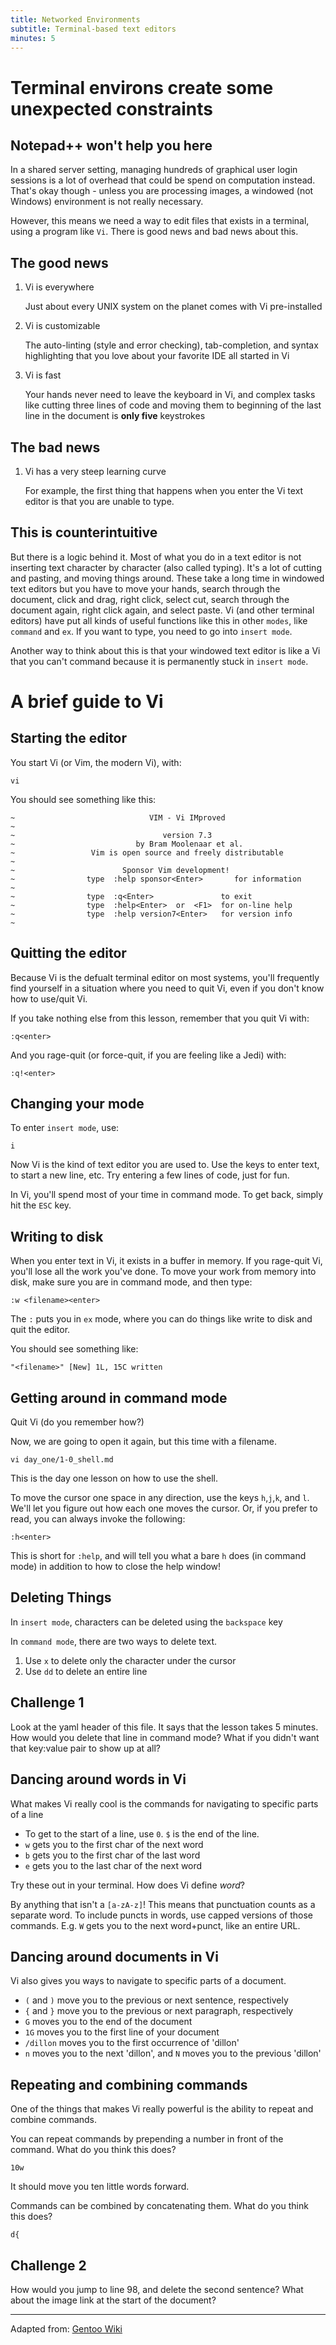 ```yaml
---
title: Networked Environments
subtitle: Terminal-based text editors
minutes: 5
---
```


# Terminal environs create some unexpected constraints

## Notepad++ won't help you here

In a shared server setting, managing hundreds of graphical user login sessions
is a lot of overhead that could be spend on computation instead. That's okay
though - unless you are processing images, a windowed (not Windows) environment
is not really necessary.

However, this means we need a way to edit files that exists in a terminal,
using a program like `Vi`. There is good news and bad news about this.

## The good news

1. Vi is everywhere

    Just about every UNIX system on the planet comes with Vi pre-installed

2. Vi is customizable

    The auto-linting (style and error checking), tab-completion, and syntax
    highlighting that you love about your favorite IDE all started in Vi

3. Vi is fast

    Your hands never need to leave the keyboard in Vi, and complex tasks like
    cutting three lines of code and moving them to beginning of the last line
    in the document is **only five** keystrokes

## The bad news

1. Vi has a very steep learning curve

    For example, the first thing that happens when you enter the Vi text editor
    is that you are unable to type.

## This is counterintuitive

But there is a logic behind it. Most of what you do in a text editor is not
inserting text character by character (also called typing). It's a lot of
cutting and pasting, and moving things around. These take a long time in
windowed text editors but you have to move your hands, search through the
document, click and drag, right click, select cut, search through the document
again, right click again, and select paste. Vi (and other terminal editors)
have put all kinds of useful functions like this in other `modes`, like
`command` and `ex`. If you want to type, you need to go into `insert mode`.

Another way to think about this is that your windowed text editor is like a Vi
that you can't command because it is permanently stuck in `insert mode`.

# A brief guide to Vi

## Starting the editor

You start Vi (or Vim, the modern Vi), with:

~~~{ .input}
vi
~~~

You should see something like this:

~~~{ .output}
~                              VIM - Vi IMproved                                
~                                                                               
~                                 version 7.3                                   
~                           by Bram Moolenaar et al.                            
~                 Vim is open source and freely distributable                   
~                                                                               
~                        Sponsor Vim development!                          
~                type  :help sponsor<Enter>       for information                  
~                                                                               
~                type  :q<Enter>               to exit                          
~                type  :help<Enter>  or  <F1>  for on-line help                 
~                type  :help version7<Enter>   for version info                 
~                                                              
~~~

## Quitting the editor

Because Vi is the defualt terminal editor on most systems, you'll frequently
find yourself in a situation where you need to quit Vi, even if you don't know
how to use/quit Vi.

If you take nothing else from this lesson, remember that you quit Vi with:

~~~{ .input}
:q<enter>
~~~

And you rage-quit (or force-quit, if you are feeling like a Jedi) with:

~~~{ .input}
:q!<enter>
~~~

## Changing your mode

To enter `insert mode`, use:

~~~{ .input}
i
~~~

Now Vi is the kind of text editor you are used to. Use the keys to enter text,
<enter> to start a new line, etc. Try entering a few lines of code, just for
fun.

In Vi, you'll spend most of your time in command mode. To get back, simply hit
the `ESC` key.

## Writing to disk

When you enter text in Vi, it exists in a buffer in memory. If you rage-quit
Vi, you'll lose all the work you've done. To move your work from memory into
disk, make sure you are in command mode, and then type:

~~~{ .input}
:w <filename><enter>
~~~

The `:` puts you in `ex` mode, where you can do things like write to disk and
quit the editor.

You should see something like:

~~~{ .outptu}
"<filename>" [New] 1L, 15C written
~~~

## Getting around in command mode

Quit Vi (do you remember how?)

Now, we are going to open it again, but this time with a filename.

~~~{ .input}
vi day_one/1-0_shell.md
~~~

This is the day one lesson on how to use the shell.

To move the cursor one space in any direction, use the keys `h`,`j`,`k`, and
`l`. We'll let you figure out how each one moves the cursor. Or, if you prefer
to read, you can always invoke the following:

~~~{ .input}
:h<enter>
~~~

This is short for `:help`, and will tell you what a bare `h` does (in command
mode) in addition to how to close the help window!

## Deleting Things

In `insert mode`, characters can be deleted using the `backspace` key

In `command mode`, there are two ways to delete text.

1. Use `x` to delete only the character under the cursor
2. Use `dd` to delete an entire line

## Challenge 1

Look at the yaml header of this file. It says that the lesson takes 5 minutes.
How would you delete that line in command mode? What if you didn't want that
key:value pair to show up at all?

## Dancing around words in Vi

What makes Vi really cool is the commands for navigating to specific parts of a
line

* To get to the start of a line, use `0`. `$` is the end of the line.
* `w` gets you to the first char of the next word
* `b` gets you to the first char of the last word
* `e` gets you to the last char of the next word

Try these out in your terminal. How does Vi define *word*?

By anything that isn't a `[a-zA-z]`! This means that punctuation counts as a
separate word. To include puncts in words, use capped versions of those
commands. E.g. `W` gets you to the next word+punct, like an entire URL.

## Dancing around documents in Vi

Vi also gives you ways to navigate to specific parts of a document.

* `(` and `)` move you to the previous or next sentence, respectively
* `{` and `}` move you to the previous or next paragraph, respectively
* `G` moves you to the end of the document
* `1G` moves you to the first line of your document
* `/dillon` moves you to the first occurrence of 'dillon'
* `n` moves you to the next 'dillon', and `N` moves you to the previous 'dillon'

## Repeating and combining commands

One of the things that makes Vi really powerful is the ability to repeat and combine commands.

You can repeat commands by prepending a number in front of the command. What do you think this does?

~~~{ .input}
10w
~~~

It should move you ten little words forward.

Commands can be combined by concatenating them. What do you think this does?

~~~{ .input}
d{
~~~

## Challenge 2

How would you jump to line 98, and delete the second sentence?  What about the
image link at the start of the document?

---

Adapted from: [Gentoo Wiki](https://wiki.gentoo.org/wiki/Vim/Guide)
